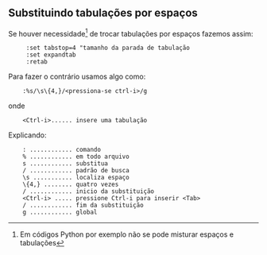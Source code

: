 Substituindo tabulações por espaços
-----------------------------------

Se houver necessidade[^1] de trocar tabulações por espaços fazemos
assim:

         :set tabstop=4 "tamanho da parada de tabulação
         :set expandtab
         :retab

Para fazer o contrário usamos algo como:

        :%s/\s\{4,}/<pressiona-se ctrl-i>/g

onde

        <Ctrl-i>...... insere uma tabulação

Explicando:

        : ............ comando
        % ............ em todo arquivo
        s ............ substitua
        / ............ padrão de busca
        \s ........... localiza espaço
        \{4,} ........ quatro vezes
        / ............ inicio da substituição
        <Ctrl-i> ..... pressione Ctrl-i para inserir <Tab>
        / ............ fim da substituição
        g ............ global



[^1]: Em códigos Python por exemplo não se pode misturar espaços e tabulações
